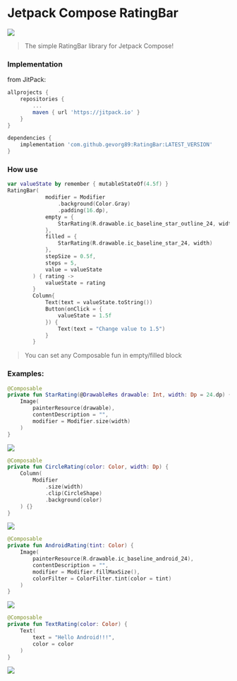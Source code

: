 # Jetpack Compose RatingBar
[![](https://jitpack.io/v/gevorg89/RatingBar.svg)](https://jitpack.io/#gevorg89/RatingBar)
> The simple RatingBar library for Jetpack Compose!

### Implementation
from JitPack:
```gradle
allprojects {
    repositories {
        ...
        maven { url 'https://jitpack.io' }
    }
}

dependencies {
    implementation 'com.github.gevorg89:RatingBar:LATEST_VERSION'
}
```

### How use
``` kotlin
var valueState by remember { mutableStateOf(4.5f) }
RatingBar(
            modifier = Modifier
                .background(Color.Gray)
                .padding(16.dp),
            empty = {
                StarRating(R.drawable.ic_baseline_star_outline_24, width)
            },
            filled = {
                StarRating(R.drawable.ic_baseline_star_24, width)
            },
            stepSize = 0.5f,
            steps = 5,
            value = valueState
        ) { rating ->
            valueState = rating
        }
        Column{
            Text(text = valueState.toString())
            Button(onClick = {
                valueState = 1.5f
            }) {
                Text(text = "Change value to 1.5")
            }
        }
```
>You can set any Composable fun in empty/filled block

### Examples:
``` kotlin
@Composable
private fun StarRating(@DrawableRes drawable: Int, width: Dp = 24.dp) {
    Image(
        painterResource(drawable),
        contentDescription = "",
        modifier = Modifier.size(width)
    )
}
```
![](images/stars.png)

``` kotlin
@Composable
private fun CircleRating(color: Color, width: Dp) {
    Column(
        Modifier
            .size(width)
            .clip(CircleShape)
            .background(color)
    ) {}
}
```
![](images/stars.png)

``` kotlin
@Composable
private fun AndroidRating(tint: Color) {
    Image(
        painterResource(R.drawable.ic_baseline_android_24),
        contentDescription = "",
        modifier = Modifier.fillMaxSize(),
        colorFilter = ColorFilter.tint(color = tint)
    )
}
```
![](images/stars.png)

``` kotlin
@Composable
private fun TextRating(color: Color) {
    Text(
        text = "Hello Android!!!",
        color = color
    )
}
```
![](images/stars.png)